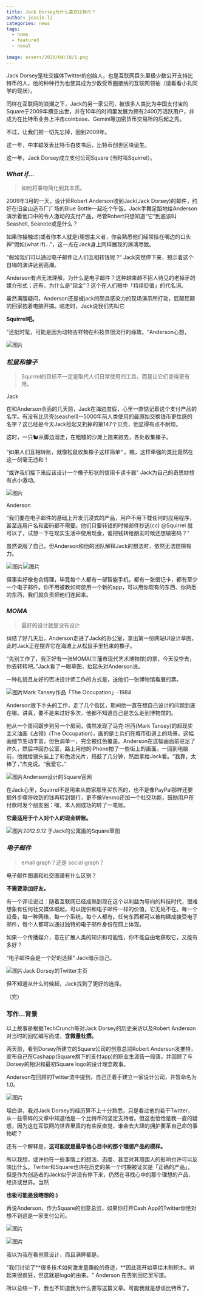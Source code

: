 ```yaml
---
title: Jack Dorsey为什么喜欢比特币？
author: jessie-li
categories: news
tags:
  - home
  - featured
  - naval
 
image: assets/2020/04/18/1.png
---
```

Jack Dorsey是社交媒体Twitter的创始人，也是互联网巨头里极少数公开支持比特币的人，他的种种行为也使其成为少数受币圈接纳的互联网领袖（请看看小扎同学的现状）。

同样在互联网的浪潮之下，Jack的另一家公司，被很多人类比为中国支付宝的Square于2009年横空出世，并在10年的时间里发展为拥有2400万活跃用户，并成为在比特币业务上冲击coinbase、Gemini等加密货币交易所的后起之秀。

不过，让我们把一切先忘掉，回到2009年。

这一年，中本聪发表比特币白皮书后，比特币创世区块诞生。

这一年，Jack Dorsey成立支付公司Square (当时叫Squirrel）。

### *What if...*

>如何将事物简化到其本质。

2009年3月的一天，设计师Robert Anderson收到Jack(Jack Dorsey)的邮件，约好在旧金山造币厂广场的Blue Bottle一起吃个午饭。Jack手舞足蹈地给Anderson演示着他口中的令人激动的支付产品，尽管Robert只想知道“它”到底该叫 Seashell, Seanote或是什么？

如果你接触过(或者你本人就是)理想主义者，你会熟悉他们经常挂在嘴边的口头禅“假如(what if)...”，这一点在Jack身上同样展现的淋漓尽致。

"假如我们可以通过电子邮件让人们互相转钱呢 ?“ Jack突然停下来，预示着这个自嗨的演讲达到高潮。

Anderson有点无法理解，为什么是电子邮件？这种越来越不招人待见的老掉牙的媒介形式；还有，为什么是“现金”？这个在人们眼中「持续贬值」的代名词。

虽然满腹疑问，Anderson还是被jack的颇具感染力的现场演示所打动，屁颠屁颠的回家抱着电脑开搞。临走时，Jack说我们先叫它

**Squirrel吧。**

"还挺时髦，可能是因为动物吉祥物在科技界很流行的缘故。“Anderson心想，

![图片](https://uploader.shimo.im/f/ZC3rCWxZVSAuqSVq.png!thumbnail)

### *松鼠和橡子*

>Squirrel的目标不一定是取代人们日常使用的工具，而是让它们变得更有用。

Jack

在和Anderson会面的几天前，Jack在海边度假，心里一直惦记着这个支付产品的名字。有没有比贝壳(seashell)--5000年前人类使用的最原始交换钱币更性感的名字？这已经是今天Jack捡起又扔掉的第147个贝壳，他显得有点不耐烦。

这时，一只🐿️从脚边溜走，在粗糙的沙滩上跑来跑去，各处收集橡子。

“如果人们互相转账，就像松鼠收集橡子这样简单“ 。瞧，这样牵强的类比竟然在这一刻毫无违和！

“或许我们接下来应该设计一个橡子形状的信用卡读卡器” Jack为自己的奇思妙想有点小激动。

![图片](https://uploader.shimo.im/f/3Hfl8URiMEmsNdrE.gif)

Anderson

”我们要在电子邮件的基础上开发沉浸式的产品，用户不用下载任何的应用程序，甚至连用户名和密码都不需要。他们只要转钱的时候邮件抄送(cc) @Squirrel 就可以了，试想一下在现实生活中使用现金，谁把钱转给朋友时候还想输密码？“

虽然说服了自己，但Anderson和他的团队解释Jack的想法时，依然无法铿锵有力。

![图片](https://uploader.shimo.im/f/N6NmTtk73a4W7cqr.png!thumbnail)![图片](https://uploader.shimo.im/f/s26uwUxx8q49omzA.png!thumbnail)

但事实好像也合情理，毕竟每个人都有一部智能手机，都有一张借记卡，都有至少一个电子邮件。你不用被教如何使用一个新的app，可以用你现有的东西、你熟悉的东西，我们就负责把他们连起来。

### *MOMA*

>最好的设计就是没有设计

纠结了好几天后，Anderson走进了Jack的办公室，拿出第一份网站UI设计草图，此时Jack正在摆弄它在海滩上从松鼠手里抢来的橡子。

“先别工作了，我正好有一张MOMA(三藩市现代艺术博物馆)的票，今天没空去，你去转转吧。”Jack看了一眼草图，抬起头对Anderson说。

一种礼貌且友好的否决设计师工作的方式是，送他们一张博物馆看展的票。

![图片](https://uploader.shimo.im/f/BPd3JhzgKLAEKARb.png!thumbnail)Mark Tansey作品「The Occupation」-1984

Anderson放下手头的工作，走了几个街区，期间他一直在想自己设计的问题到底在哪。讲真，要不是来过好多次，他都不知道自己是怎么走到博物馆的。

他从一个房间踱步到另一个房间，偶然发现了马克·坦西(Mark Tansey)的超现实主义油画《占领》(The Occupation)，画的是士兵们在城市街道上的场景。这幅画细节生动丰富，但色调单一，完全被红色覆盖。Anderson在这幅画面前驻足了许久，然后冲回办公室，路上用他的iPhone拍了一些街上的画面。一回到电脑前，他就给镜头装上了彩色滤光片，捣鼓了几分钟，然后拿给Jack看。“我靠，太棒了，”杰克说。“我爱它。”

![图片](https://uploader.shimo.im/f/odqk12j6ln44kXrT.png!thumbnail)Anderson设计的Square官网

在Jack心里，Squirrel不是用来从商家那里买东西的，也不是像PayPal那样还要额外步骤将收到的钱再转到银行，更不像Venmo还加一个社交功能，鼓励用户在付款时发个朋友圈：嘿，本人刚成功的转了一笔账。

**它最适用于个人对个人的现金转账。**

![图片](https://uploader.shimo.im/f/rSUxOZAy1MoZzU74.gif)2012.9.12 于Jack的公寓画的Square草图

### *电子邮件*

>email graph？还是 social graph？

电子邮件图谱和社交图谱有什么区别？

**不需要添加好友。**

有一个评论说过：随着互联网已经成熟到现在这个以利益为导向的科技时代，很难想象有任何社交媒体崛起，可以提供和电子邮件一样的价值，它无处不在。每一个设备，每一种网络，每一个系统，每个人都有。任何东西都可以被构建成接受电子邮件，每个人都可以通过独特的电子邮件身份在网上体现。

如果一个传播媒介，意在扩展人类的知识和可能性，你不能自由地获取它，又能有多好？

“电子邮件会是一个好的选择” Jack暗示自己。

![图片](https://uploader.shimo.im/f/DUkvKWRoC08sPWgs.gif)Jack Dorsey的Twitter主页

但不知道从什么时候起，Jack找到了更好的选择。

（完）

### 
### 

### 写作...背景

以上故事是根据TechCrunch等对Jack Dorsey的历史采访以及Robert Anderson对当时的回忆编写而成，**含微量杜撰。**

两天前，看到Dorsey所建立的Square公司的创意总监Robert Anderson发推特，宣布自己在Cashapp(Square旗下的支付app)的职业生涯告一段落，并回顾了与Dorsey的相识和最初Square logo的设计理念故事。

Anderson在回顾的Twitter流中提到，自己正着手建立一家设计公司，并暂命名为1.0。

![图片](https://uploader.shimo.im/f/I99KKR8sdmP5p6nP.gif)

坦白讲，我对Jack Dorsey的经历算不上十分熟悉，只是看过他的若干Twitter，从一些零碎的文章中知道他是一个比特币的坚定支持者。但这也恰恰是我一直的疑惑，因为这在互联网的世界里真的有些反直觉，谁会去大肆的拥护要革自己命的事物呢？

还有一个解释是，**这可能就是最早他心目中的那个理想产品的模样。**

所以我想，或许他在一些事情上的想法、态度、甚至对其周围人的影响也许可以反映出什么。Twitter和Square也许在历史的某一个时期被证实是「正确的产品」，但是作为创造者的Jack似乎并没有停下来，仍然在寻找心中的那个理想的产品、经济或世界。当然

**也极可能是我瞎想的:)**

再说Anderson，作为Square的创意总监，如果你打开Cash App的Twitter你绝对想不到这是一家支付公司。

![图片](https://uploader.shimo.im/f/ctPgxMgsP3iZnQ1q.png!thumbnail)

![图片](https://uploader.shimo.im/f/NaEYJ9GT9oxMxN0k.png!thumbnail)

我以为我在看创意设计，而且满屏都是。

"我们讨论了**很多技术如何激发童趣般的奇迹，**因此我开始草绘木制积木。听起来很疯狂，但这就是logo的由来。" Anderson 在告别回忆里写道。

所以总结一下，我也不知道我为什么要写这篇文章。可能我就是想谈比特币了。



